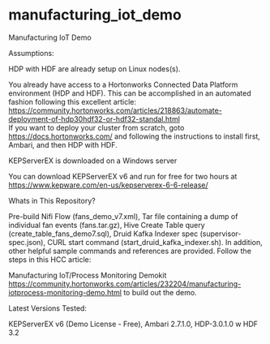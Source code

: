 # manufacturing_iot_demo
Manufacturing IoT Demo

Assumptions: 

HDP with HDF are already setup on Linux nodes(s).

You already have access to a Hortonworks Connected Data Platform environment (HDP and HDF). This can be accomplished in an automated fashion following this excellent article: 
    https://community.hortonworks.com/articles/218863/automate-deployment-of-hdp30hdf32-or-hdf32-standal.html  
If you want to deploy your cluster from scratch, goto https://docs.hortonworks.com/ and following the instructions to install first, Ambari, and then HDP with HDF.

KEPServerEX is downloaded on a Windows server

You can download KEPServerEX v6 and run for free for two hours at https://www.kepware.com/en-us/kepserverex-6-6-release/ 

Whats in This Repository?  

Pre-build Nifi Flow (fans_demo_v7.xml), Tar file containing a dump of individual fan events (fans.tar.gz), Hive Create Table query (create_table_fans_demo7.sql), Druid Kafka Indexer spec (supervisor-spec.json), CURL start command (start_druid_kafka_indexer.sh).  In addition, other helpful sample commands and references are provided.  Follow the steps in this HCC article:  

Manufacturing IoT/Process Monitoring Demokit
https://community.hortonworks.com/articles/232204/manufacturing-iotprocess-monitoring-demo.html
to build out the demo.  

Latest Versions Tested:   

KEPServerEX v6 (Demo License - Free), 
Ambari 2.7.1.0, 
HDP-3.0.1.0 w HDF 3.2
